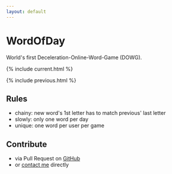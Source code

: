 ```yaml
---
layout: default
---
```

# WordOfDay

World's first Deceleration-Online-Word-Game (DOWG).

{% include current.html %}

{% include previous.html %}

## Rules

* chainy: new word's 1st letter has to match previous' last letter
* slowly: only one word per day
* unique: one word per user per game

## Contribute

* via Pull Request on [GitHub](https://github.com/midzer/wordofday/edit/master/_data/items.yml)
* or [contact me](https://midzer.de/contact) directly
